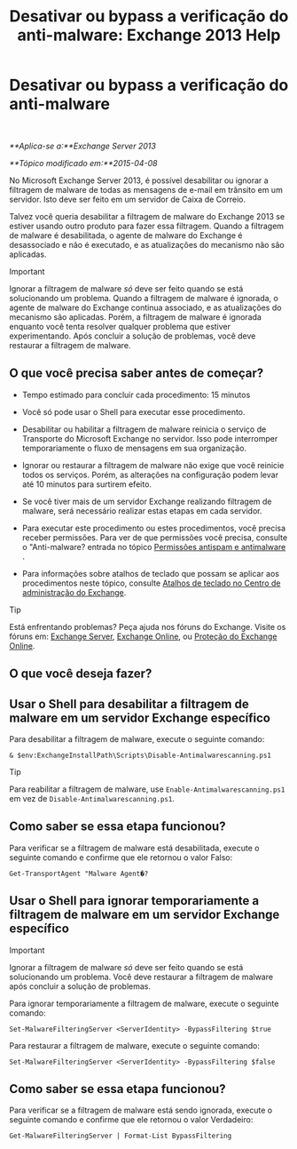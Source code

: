 ﻿---
title: 'Desativar ou bypass a verificação do anti-malware: Exchange 2013 Help'
TOCTitle: Desativar ou bypass a verificação do anti-malware
ms:assetid: 6725c74b-b3ef-4259-9337-c739e9bf7b5d
ms:mtpsurl: https://technet.microsoft.com/pt-br/library/JJ150526(v=EXCHG.150)
ms:contentKeyID: 50485867
ms.date: 05/22/2018
mtps_version: v=EXCHG.150
ms.translationtype: MT
---

# Desativar ou bypass a verificação do anti-malware

 

_**Aplica-se a:**Exchange Server 2013_

_**Tópico modificado em:**2015-04-08_

No Microsoft Exchange Server 2013, é possível desabilitar ou ignorar a filtragem de malware de todas as mensagens de e-mail em trânsito em um servidor. Isto deve ser feito em um servidor de Caixa de Correio.

Talvez você queria desabilitar a filtragem de malware do Exchange 2013 se estiver usando outro produto para fazer essa filtragem. Quando a filtragem de malware é desabilitada, o agente de malware do Exchange é desassociado e não é executado, e as atualizações do mecanismo não são aplicadas.


> [!IMPORTANT]
> Ignorar a filtragem de malware <EM>só</EM> deve ser feito quando se está solucionando um problema. Quando a filtragem de malware é ignorada, o agente de malware do Exchange continua associado, e as atualizações do mecanismo são aplicadas. Porém, a filtragem de malware é ignorada enquanto você tenta resolver qualquer problema que estiver experimentando. Após concluir a solução de problemas, você deve restaurar a filtragem de malware.



## O que você precisa saber antes de começar?

  - Tempo estimado para concluir cada procedimento: 15 minutos

  - Você só pode usar o Shell para executar esse procedimento.

  - Desabilitar ou habilitar a filtragem de malware reinicia o serviço de Transporte do Microsoft Exchange no servidor. Isso pode interromper temporariamente o fluxo de mensagens em sua organização.

  - Ignorar ou restaurar a filtragem de malware não exige que você reinicie todos os serviços. Porém, as alterações na configuração podem levar até 10 minutos para surtirem efeito.

  - Se você tiver mais de um servidor Exchange realizando filtragem de malware, será necessário realizar estas etapas em cada servidor.

  - Para executar este procedimento ou estes procedimentos, você precisa receber permissões. Para ver de que permissões você precisa, consulte o "Anti-malware? entrada no tópico [Permissões antispam e antimalware](anti-spam-and-anti-malware-permissions-exchange-2013-help.md) .

  - Para informações sobre atalhos de teclado que possam se aplicar aos procedimentos neste tópico, consulte [Atalhos de teclado no Centro de administração do Exchange](keyboard-shortcuts-in-the-exchange-admin-center-exchange-online-protection-help.md).


> [!TIP]
> Está enfrentando problemas? Peça ajuda nos fóruns do Exchange. Visite os fóruns em: <A href="https://go.microsoft.com/fwlink/p/?linkid=60612">Exchange Server</A>, <A href="https://go.microsoft.com/fwlink/p/?linkid=267542">Exchange Online</A>, ou <A href="https://go.microsoft.com/fwlink/p/?linkid=285351">Proteção do Exchange Online</A>.



## O que você deseja fazer?

## Usar o Shell para desabilitar a filtragem de malware em um servidor Exchange específico

Para desabilitar a filtragem de malware, execute o seguinte comando:

    & $env:ExchangeInstallPath\Scripts\Disable-Antimalwarescanning.ps1


> [!TIP]
> Para reabilitar a filtragem de malware, use <CODE>Enable-Antimalwarescanning.ps1</CODE> em vez de <CODE>Disable-Antimalwarescanning.ps1</CODE>.



## Como saber se essa etapa funcionou?

Para verificar se a filtragem de malware está desabilitada, execute o seguinte comando e confirme que ele retornou o valor Falso:

    Get-TransportAgent "Malware Agent�?

## Usar o Shell para ignorar temporariamente a filtragem de malware em um servidor Exchange específico


> [!IMPORTANT]
> Ignorar a filtragem de malware <EM>só</EM> deve ser feito quando se está solucionando um problema. Você deve restaurar a filtragem de malware após concluir a solução de problemas.



Para ignorar temporariamente a filtragem de malware, execute o seguinte comando:

    Set-MalwareFilteringServer <ServerIdentity> -BypassFiltering $true

Para restaurar a filtragem de malware, execute o seguinte comando:

    Set-MalwareFilteringServer <ServerIdentity> -BypassFiltering $false

## Como saber se essa etapa funcionou?

Para verificar se a filtragem de malware está sendo ignorada, execute o seguinte comando e confirme que ele retornou o valor Verdadeiro:

    Get-MalwareFilteringServer | Format-List BypassFiltering

